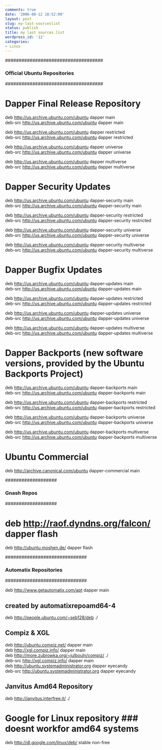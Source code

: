 ```yaml
---
comments: true
date: '2006-08-12 18:52:00'
layout: post
slug: my-last-sourceslist
status: publish
title: my last sources.list
wordpress_id: '12'
categories:
- Linux
---
```


####################################  
### Official Ubuntu Repositories ###  
####################################  
  
# Dapper Final Release Repository  
deb http://us.archive.ubuntu.com/ubuntu dapper main  
deb-src http://us.archive.ubuntu.com/ubuntu dapper main  
  
deb http://us.archive.ubuntu.com/ubuntu dapper restricted  
deb-src http://us.archive.ubuntu.com/ubuntu dapper restricted  
  
deb http://us.archive.ubuntu.com/ubuntu dapper universe  
deb-src http://us.archive.ubuntu.com/ubuntu dapper universe  
  
deb http://us.archive.ubuntu.com/ubuntu dapper multiverse  
deb-src http://us.archive.ubuntu.com/ubuntu dapper multiverse  
  
# Dapper Security Updates  
deb http://us.archive.ubuntu.com/ubuntu dapper-security main  
deb-src http://us.archive.ubuntu.com/ubuntu dapper-security main  
  
deb http://us.archive.ubuntu.com/ubuntu dapper-security restricted  
deb-src http://us.archive.ubuntu.com/ubuntu dapper-security restricted  
  
deb http://us.archive.ubuntu.com/ubuntu dapper-security universe  
deb-src http://us.archive.ubuntu.com/ubuntu dapper-security universe  
  
deb http://us.archive.ubuntu.com/ubuntu dapper-security multiverse  
deb-src http://us.archive.ubuntu.com/ubuntu dapper-security multiverse  
  
# Dapper Bugfix Updates  
deb http://us.archive.ubuntu.com/ubuntu dapper-updates main  
deb-src http://us.archive.ubuntu.com/ubuntu dapper-updates main  
  
deb http://us.archive.ubuntu.com/ubuntu dapper-updates restricted  
deb-src http://us.archive.ubuntu.com/ubuntu dapper-updates restricted  
  
deb http://us.archive.ubuntu.com/ubuntu dapper-updates universe  
deb-src http://us.archive.ubuntu.com/ubuntu dapper-updates universe  
  
deb http://us.archive.ubuntu.com/ubuntu dapper-updates multiverse  
deb-src http://us.archive.ubuntu.com/ubuntu dapper-updates multiverse  
  
# Dapper Backports (new software versions, provided by the Ubuntu Backports Project)  
deb http://us.archive.ubuntu.com/ubuntu dapper-backports main  
deb-src http://us.archive.ubuntu.com/ubuntu dapper-backports main  
  
deb http://us.archive.ubuntu.com/ubuntu dapper-backports restricted  
deb-src http://us.archive.ubuntu.com/ubuntu dapper-backports restricted  
  
deb http://us.archive.ubuntu.com/ubuntu dapper-backports universe  
deb-src http://us.archive.ubuntu.com/ubuntu dapper-backports universe  
  
deb http://us.archive.ubuntu.com/ubuntu dapper-backports multiverse  
deb-src http://us.archive.ubuntu.com/ubuntu dapper-backports multiverse  
  
# Ubuntu Commercial  
deb http://archive.canonical.com/ubuntu dapper-commercial main  
  
  
###################  
### Gnash Repos ###  
###################  
  
  
# deb http://raof.dyndns.org/falcon/ dapper flash  
deb http://ubuntu.moshen.de/ dapper flash  
  
  
##############################  
### Automatix Repositories ###  
##############################  
  
  
deb http://www.getautomatix.com/apt dapper main  
  
  
## created by automatixrepoamd64-4  
deb http://people.ubuntu.com/~seb128/deb ./  
  
## Compiz & XGL ##  
  
deb http://ubuntu.compiz.net/ dapper main  
deb http://xgl.compiz.info/ dapper main  
deb http://more.zubrowka.org/~julbouln/compiz/ ./  
deb-src http://xgl.compiz.info/ dapper main  
deb http://ubuntu.systemadministrator.org dapper eyecandy  
deb-src http://ubuntu.systemadministrator.org dapper eyecandy  
  
## Janvitus Amd64 Repository  
deb http://janvitus.interfree.it/ ./  
  
# Google for Linux repository ### doesnt workfor amd64 systems  
deb http://dl.google.com/linux/deb/ stable non-free
